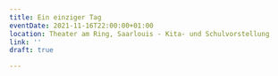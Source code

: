 ```yaml
---
title: Ein einziger Tag
eventDate: 2021-11-16T22:00:00+01:00
location: Theater am Ring, Saarlouis - Kita- und Schulvorstellung
link: ''
draft: true

---
```

